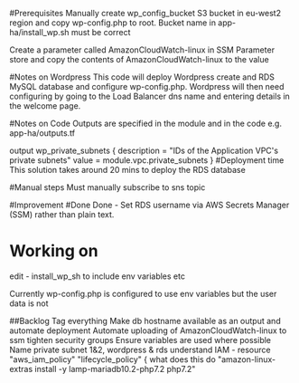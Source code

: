 #Prerequisites
Manually create wp_config_bucket S3 bucket in eu-west2 region and copy wp-config.php to root.
Bucket name in app-ha/install_wp.sh must be correct

Create a parameter called AmazonCloudWatch-linux in SSM Parameter store and copy the contents of AmazonCloudWatch-linux to the value   

#Notes on Wordpress
This code will deploy Wordpress create and RDS MySQL database and configure wp-config.php. Wordpress will then need configuring by going to the Load Balancer dns name and entering details in the welcome page.

#Notes on Code
Outputs are specified in the module and in the code e.g.
app-ha/outputs.tf

output wp_private_subnets {
  description = "IDs of the Application VPC's private subnets"
  value       = module.vpc.private_subnets
}
#Deployment time
This solution takes around 20 mins to deploy the RDS database


#Manual steps
Must manually subscribe to sns topic

#Improvement
#Done
Done - Set RDS username via AWS Secrets Manager (SSM) rather than plain text.
# Working on
edit - install_wp_sh to include env variables etc

Currently wp-config.php is configured to use env variables but the user data is not

##Backlog
Tag everything
Make db hostname available as an output and automate deployment
Automate uploading of AmazonCloudWatch-linux to ssm
tighten security groups
Ensure variables are used where possible
Name private subnet 1&2, wordpress & rds
understand IAM - resource "aws_iam_policy" "lifecycle_policy" {
what does this do "amazon-linux-extras install -y lamp-mariadb10.2-php7.2 php7.2"







